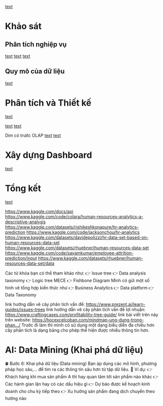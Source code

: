[text](<Danh sách thành viên.md>)

# Khảo sát

## Phân tích nghiệp vụ

[text](HRM.md)
[text](<Business Model Canvas.md>)
[text](<Quy trình nghiệp vụ.md>)

<!--
## Yêu cầu  nghiệp vụ
Phân tích xxxx theo xxxx
INPUT
OUTPUT
![alt text](image-3.png)
-->

## Quy mô của dữ liệu

[text](<Quy mô của dữ liệu.md>)

# Phân tích và Thiết kế

[text](<Kiến trúc hệ thống phân tích dữ liệu.md>)

[text](<Quy trình ETL.md>)
[text](<Thực hiện ETL.md>)

<!-- ## Mô hình dữ liệu Logic -->
<!-- Mô hình dữ liệu OLAP   OLAP trung tên bên dướiii -->
<!-- ![alt text](image-5.png) -->
<!-- ![alt text](image-13.png) -->
<!-- # Mô hình OLTP -->
<!-- # Mô hình ERD -->
<!-- # Mô hình OLAP -->
<!-- Bảng mysql, ngôi sao -->
<!-- ![alt text](image-8.png) -->
<!-- Gạch chân, tô màu -->
<!-- Chuyển đổi OLTP sang OLAP -->
<!-- ![alt text](image-7.png) -->
<!-- ![alt text](image-6.png) -->

Dim có trước OLAP
[text](<Xác định các chiều khái niệm.md>)
[text](<Khám phá dữ liệu.md>)

# Xây dựng Dashboard

[text](Dashboard.md)

# Tổng kết

[text](<Tổng kết.md>)

<!--  -->

https://www.kaggle.com/docs/api
https://www.kaggle.com/code/colara/human-resources-analytics-a-descriptive-analysis
https://www.kaggle.com/datasets/rishikeshkonapure/hr-analytics-prediction
https://www.kaggle.com/code/jacksonchou/hr-analytics
https://www.kaggle.com/datasets/davidepolizzi/hr-data-set-based-on-human-resources-data-set
https://www.kaggle.com/datasets/rhuebner/human-resources-data-set
https://www.kaggle.com/code/sayamkumar/employee-attrition-prediction/input
https://www.kaggle.com/datasets/rhuebner/human-resources-data-set/data

<!-- https://downloadlynet.ir/2024/28/116039/01/machine-learning-data-science-with-python-kaggle-pandas/20/?#/116039-udemy-182411021524.html -->
<!-- https://downloadlynet.ir/2024/28/116043/01/machine-learning-data-science-with-python-kaggle-a-z/21/?#/116043-udemy-182411020524.html -->

Các từ khóa bạn có thể tham khảo như:
👉 Issue tree
👉 Data analysis taxonomy
👉 Logic tree MECE
👉 Fishbone Diagram
Mình có gửi một số hình vẽ tổng hợp kiến thức như
👉 Business Analytics
👉 Data platform
👉 Data Taxonomy

link hướng dẫn vẽ cây phân tích vấn đề:
https://www.prezent.ai/learn-guides/issues-trees
link hướng dẫn vẽ cây phân tích vấn đề lợi nhuận:
https://www.craftingcases.com/profitability-tree-guide/
link bài viết trên này trên website:
https://hocexcelcoban.com/mindmap-ung-dung-trong-phan.../
Trước đi làm thì mình có sử dụng một dạng biểu diễn đa chiều hơn cây phân tích là dạng bảng cho phép thể hiện được nhiều thông tin hơn.

# AI: Data Mining (Khai phá dữ liệu)

🍀 Bước 6: Khai phá dữ liệu (Data mining)
Bạn áp dụng các mô hình, phương pháp học sâu,... để tìm ra các thông tin sâu hơn từ tập dữ liệu.
🌳 Ví dụ:
👉 Khách hàng khi mua sản phẩm A thì hay quan tâm tới sản phẩm nào khác
👉 Các hành gian lận hay có các dấu hiệu gì
👉 Dự báo được kế hoạch kinh doanh cho chu kỳ tiếp theo
👉 Xu hướng sản phẩm đang dịch chuyển theo hướng nào

<!--  -->
